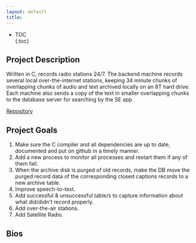 ```yaml
---
layout: default
title: 
---  
```



* TOC  
{:toc}  

## Project Description

Written in C, records radio stations 24/7. The backend machine records several local over-the-internet stations, keeping 34 minute chunks of overlapping chunks of audio and text archived locally on an 8T hard drive. Each machine also sends a copy of the text in smaller overlapping chunks to the database server for searching by the SE app.


[Repository](https://github.com/MrElectrify/cs495-website)

## Project Goals

1.	Make sure the C compiler and all dependencies are up to date, documented and put on github in a timely manner.
2.	Add a new process to monitor all processes and restart them if any of them fail.
3.	When the archive disk is purged of old records, make the DB move the purged record data of the corresponding closed captions records to a new archive table.
4.	Improve speech-to-text.
5.	Add successful & unsuccessful table/s to capture information about what did/didn't record properly.
6.	Add over-the-air stations.
7.	Add Satellite Radio.














## Bios

